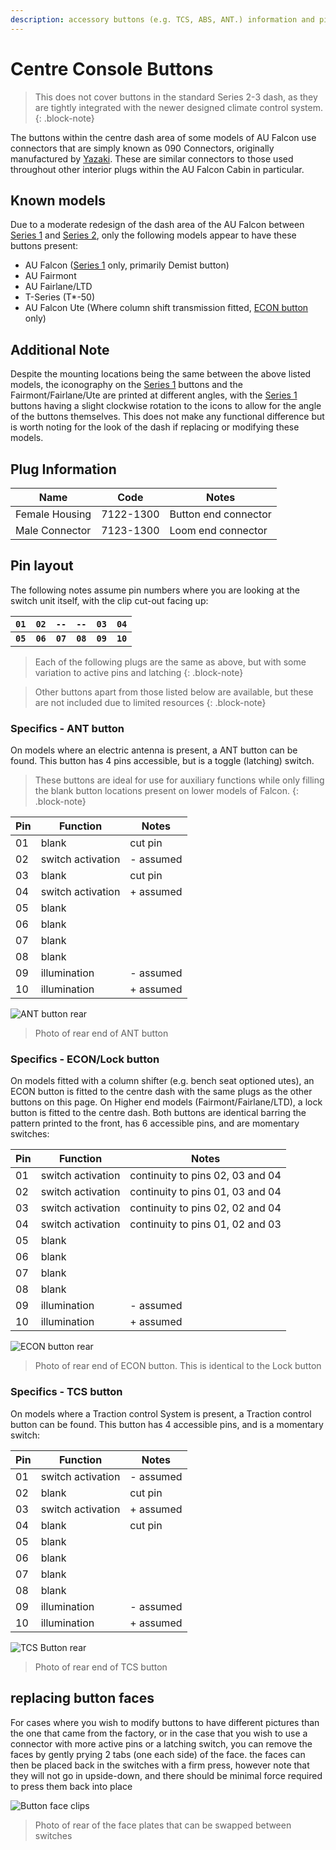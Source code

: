 ```yaml
---
description: accessory buttons (e.g. TCS, ABS, ANT.) information and pinouts
---
```


# Centre Console Buttons

> This does not cover buttons in the standard Series 2-3 dash, as they are tightly integrated with the newer designed climate control system.
{: .block-note}

The buttons within the centre dash area of some models of AU Falcon use connectors that are simply known as 090 Connectors, originally manufactured by [Yazaki](../../Credits.md#sources). These are similar connectors to those used throughout other interior plugs within the AU Falcon Cabin in particular.

## Known models

Due to a moderate redesign of the dash area of the AU Falcon between [Series 1](../../Miscellaneous/SeriesInformation/SeriesInformation.md#series-1) and [Series 2](../../Miscellaneous/SeriesInformation/SeriesInformation.md#series-2), only the following models appear to have these buttons present:

- AU Falcon ([Series 1](../../Miscellaneous/SeriesInformation/SeriesInformation.md#series-1) only, primarily Demist button)
- AU Fairmont
- AU Fairlane/LTD
- T-Series (T*-50)
- AU Falcon Ute (Where column shift transmission fitted, [ECON button](#specifics---econlock-button) only)

## Additional Note

Despite the mounting locations being the same between the above listed models, the iconography on the [Series 1](../../Miscellaneous/SeriesInformation/SeriesInformation.md#series-1) buttons and the Fairmont/Fairlane/Ute are printed at different angles, with the [Series 1](../../Miscellaneous/SeriesInformation/SeriesInformation.md#series-1) buttons having a slight clockwise rotation to the icons to allow for the angle of the buttons themselves. This does not make any functional difference but is worth noting for the look of the dash if replacing or modifying these models.

<!-- TODO add photo and pinout of demister button(s) -->

## Plug Information

| Name | Code | Notes |
| --- | --- | --- |
| Female Housing | 7122-1300 | Button end connector |
| Male Connector | 7123-1300 | Loom end connector |

## Pin layout
The following notes assume pin numbers where you are looking at the switch unit itself, with the clip cut-out facing up:

| `01` | `02` | `--` | `--` | `03` | `04` |
| -- | -- | -- | -- | -- | -- |
| **`05`** | **`06`** | **`07`** | **`08`** | **`09`** | **`10`** |

> Each of the following plugs are the same as above, but with some variation to active pins and latching
{: .block-note}

> Other buttons apart from those listed below are available, but these are not included due to limited resources
{: .block-note}

### Specifics - ANT button
On models where an electric antenna is present, a ANT button can be found. This button has 4 pins accessible, but is a toggle (latching) switch.

> These buttons are ideal for use for auxiliary functions while only filling the blank button locations present on lower models of Falcon.
{: .block-note}

| Pin | Function | Notes |
| --- | --- | --- |
| 01 | blank | cut pin |
| 02 | switch activation | - assumed |
| 03 | blank | cut pin |
| 04 | switch activation | + assumed |
| 05 | blank | |
| 06 | blank | |
| 07 | blank | |
| 08 | blank | |
| 09 | illumination | - assumed |
| 10 | illumination | + assumed |

![ANT button rear](./ant-rear.jpg)

> Photo of rear end of ANT button

### Specifics - ECON/Lock button
On models fitted with a column shifter (e.g. bench seat optioned utes), an ECON button is fitted to the centre dash with the same plugs as the other buttons on this page. On Higher end models (Fairmont/Fairlane/LTD), a lock button is fitted to the centre dash. Both buttons are identical barring the pattern printed to the front, has 6 accessible pins, and are momentary switches:

| Pin | Function | Notes |
| --- | --- | --- |
| 01 | switch activation | continuity to pins 02, 03 and 04 |
| 02 | switch activation | continuity to pins 01, 03 and 04 |
| 03 | switch activation | continuity to pins 02, 02 and 04 |
| 04 | switch activation | continuity to pins 01, 02 and 03 |
| 05 | blank | |
| 06 | blank | |
| 07 | blank | |
| 08 | blank | |
| 09 | illumination | - assumed |
| 10 | illumination | + assumed |

![ECON button rear](./econ-rear.jpg)

> Photo of rear end of ECON button. This is identical to the Lock button

### Specifics - TCS button
On models where a Traction control System is present, a Traction control button can be found. This button has 4 accessible pins, and is a momentary switch:

| Pin | Function | Notes |
| --- | --- | --- |
| 01 | switch activation | - assumed |
| 02 | blank | cut pin |
| 03 | switch activation | + assumed |
| 04 | blank | cut pin |
| 05 | blank | |
| 06 | blank | |
| 07 | blank | |
| 08 | blank | |
| 09 | illumination | - assumed |
| 10 | illumination | + assumed |

![TCS Button rear](./tcs-rear.jpg)

> Photo of rear end of TCS button

## replacing button faces
For cases where you wish to modify buttons to have different pictures than the one that came from the factory, or in the case that you wish to use a connector with more active pins or a latching switch, you can remove the faces by gently prying 2 tabs (one each side) of the face. the faces can then be placed back in the switches with a firm press, however note that they will not go in upside-down, and there should be minimal force required to press them back into place

![Button face clips](./button-face-clips.jpg)

> Photo of rear of the face plates that can be swapped between switches